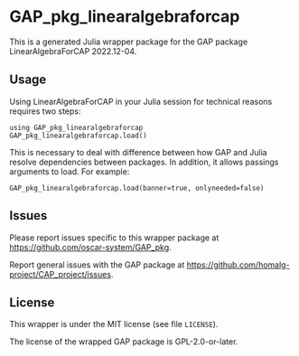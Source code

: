 # GAP_pkg_linearalgebraforcap

This is a generated Julia wrapper package for the GAP package LinearAlgebraForCAP 2022.12-04.

## Usage

Using LinearAlgebraForCAP in your Julia session for technical reasons requires two steps:

    using GAP_pkg_linearalgebraforcap
    GAP_pkg_linearalgebraforcap.load()

This is necessary to deal with difference between how GAP and Julia
resolve dependencies between packages. In addition, it allows passings
arguments to load. For example:

    GAP_pkg_linearalgebraforcap.load(banner=true, onlyneeded=false)

## Issues

Please report issues specific to this wrapper package at <https://github.com/oscar-system/GAP_pkg>.

Report general issues with the GAP package at <https://github.com/homalg-project/CAP_project/issues>.

## License

This wrapper is under the MIT license (see file `LICENSE`).

The license of the wrapped GAP package is GPL-2.0-or-later.
